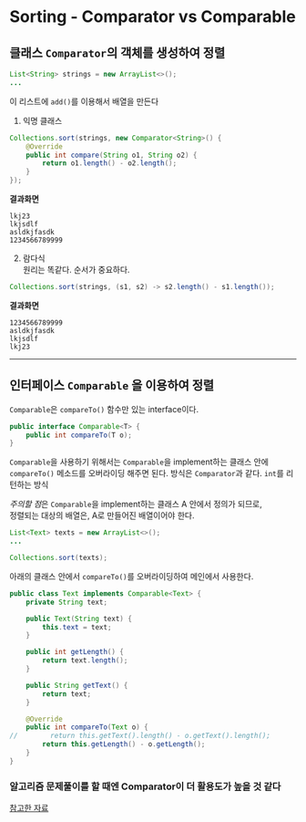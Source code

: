 # Sorting - Comparator vs Comparable


## 클래스 `Comparator`의 객체를 생성하여 정렬 
```Java
List<String> strings = new ArrayList<>();
...
```
이 리스트에 `add()`를 이용해서 배열을 만든다

1. 익명 클래스
```Java
Collections.sort(strings, new Comparator<String>() {
    @Override
    public int compare(String o1, String o2) {
        return o1.length() - o2.length();
    }
});
```
**결과화면**
```
lkj23
lkjsdlf
asldkjfasdk
1234566789999
```



2. 람다식  
원리는 똑같다. 순서가 중요하다.  
```Java
Collections.sort(strings, (s1, s2) -> s2.length() - s1.length());
```
**결과화면**
```
1234566789999
asldkjfasdk
lkjsdlf
lkj23
```

---




## 인터페이스 `Comparable` 을 이용하여 정렬
`Comparable`은 `compareTo()` 함수만 있는 interface이다.  
```Java
public interface Comparable<T> {
    public int compareTo(T o);
}
```
`Comparable`을 사용하기 위해서는 `Comparable`을 implement하는 클래스 안에 `compareTo()` 메소드를 오버라이딩 해주면 된다. 방식은 `Comparator`과 같다. `int`를 리턴하는 방식  

*주의할 점*은 `Comparable`을 implement하는 클래스 A 안에서 정의가 되므로,  
정렬되는 대상의 배열은, A로 만들어진 배열이어야 한다. 

```Java
List<Text> texts = new ArrayList<>();
...

Collections.sort(texts);
```

아래의 클래스 안에서 `compareTo()`를 오버라이딩하여 메인에서 사용한다.
```Java
public class Text implements Comparable<Text> {
    private String text;

    public Text(String text) {
        this.text = text;
    }

    public int getLength() {
        return text.length();
    }

    public String getText() {
        return text;
    }

    @Override
    public int compareTo(Text o) {
//        return this.getText().length() - o.getText().length();
        return this.getLength() - o.getLength();
    }
}
```

### 알고리즘 문제풀이를 할 때엔 Comparator이 더 활용도가 높을 것 같다

[참고한 자료](https://codechacha.com/ko/java-sorting-comparator/)
